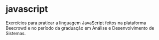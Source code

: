 # javascript
Exercícios para praticar a linguagem JavaScript feitos na plataforma Beecrowd e no período da graduação em Análise e Desenvolvimento de Sistemas.
